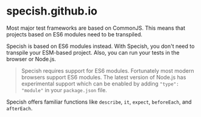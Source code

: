 # specish.github.io

Most major test frameworks are based on CommonJS.
This means that projects based on ES6 modules
need to be transpiled.

Specish is based on ES6 modules instead.
With Specish, you don't need to transpile
your ESM-based project.
Also, you can run your tests in the browser or Node.js.

> Specish requires support for ES6 modules.
> Fortunately most modern browsers support ES6 modules.
> The latest version of Node.js has experimental support
> which can be enabled by adding `"type": "module"`
> in your `package.json` file.

Specish offers familiar functions like
`describe`, `it`, `expect`, `beforeEach`, and `afterEach`.
